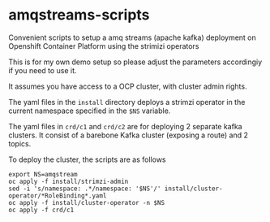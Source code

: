 # amqstreams-scripts

Convenient scripts to setup a amq streams (apache kafka) deployment on Openshift Container Platform using the strimizi operators

This is for my own demo setup so please adjust the parameters accordingiy if you need to use it.

It assumes you have access to a OCP cluster, with cluster admin rights.

The yaml files in the `install` directory deploys a strimzi operator in the current namespace specified in the `$NS` variable.

The yaml files in `crd/c1` and `crd/c2` are for deploying 2 separate kafka clusters.
It consist of a barebone Kafka cluster (exposing a route) and 2 topics.

To deploy the cluster, the scripts are as follows

```
export NS=amqstream
oc apply -f install/strimzi-admin
sed -i 's/namespace: .*/namespace: '$NS'/' install/cluster-operator/*RoleBinding*.yaml
oc apply -f install/cluster-operator -n $NS
oc apply -f crd/c1
```
